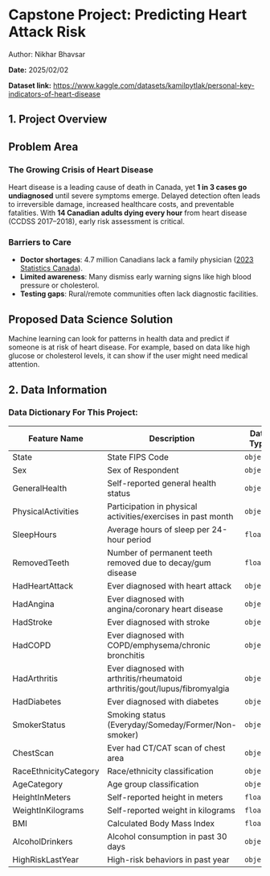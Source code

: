 # Capstone Project: Predicting Heart Attack Risk 
Author: Nikhar Bhavsar

**Date:** 2025/02/02

**Dataset link:** https://www.kaggle.com/datasets/kamilpytlak/personal-key-indicators-of-heart-disease

## 1. Project Overview
## Problem Area

### The Growing Crisis of Heart Disease
Heart disease is a leading cause of death in Canada, yet **1 in 3 cases go undiagnosed** until severe symptoms emerge. Delayed detection often leads to irreversible damage, increased healthcare costs, and preventable fatalities. With **14 Canadian adults dying every hour** from heart disease (CCDSS 2017–2018), early risk assessment is critical.

### Barriers to Care
- **Doctor shortages**: 4.7 million Canadians lack a family physician ([2023 Statistics Canada](https://www.statcan.gc.ca)).
- **Limited awareness**: Many dismiss early warning signs like high blood pressure or cholesterol.
- **Testing gaps**: Rural/remote communities often lack diagnostic facilities.

## Proposed Data Science Solution
Machine learning can look for patterns in health data and predict if someone is at risk of heart disease. For example, based on data like high glucose or cholesterol
levels, it can show if the user might need medical attention.

## 2. Data Information

### Data Dictionary For This Project:

| **Feature Name**               | **Description**                                                                                     | **Data Type** |
|---------------------------------|-----------------------------------------------------------------------------------------------------|---------------|
| State                          | State FIPS Code                                                                                     | `object`      |
| Sex                            | Sex of Respondent                                                                                   | `object`      |
| GeneralHealth                  | Self-reported general health status                                                                 | `object`      |
| PhysicalActivities             | Participation in physical activities/exercises in past month                                        | `object`      |
| SleepHours                     | Average hours of sleep per 24-hour period                                                           | `float64`     |
| RemovedTeeth                   | Number of permanent teeth removed due to decay/gum disease                                          | `float64`     |
| HadHeartAttack                 | Ever diagnosed with heart attack                                                                    | `object`      |
| HadAngina                      | Ever diagnosed with angina/coronary heart disease                                                   | `object`      |
| HadStroke                      | Ever diagnosed with stroke                                                                          | `object`      |
| HadCOPD                        | Ever diagnosed with COPD/emphysema/chronic bronchitis                                               | `object`      |
| HadArthritis                   | Ever diagnosed with arthritis/rheumatoid arthritis/gout/lupus/fibromyalgia                          | `object`      |
| HadDiabetes                    | Ever diagnosed with diabetes                                                                        | `object`      |
| SmokerStatus                   | Smoking status (Everyday/Someday/Former/Non-smoker)                                                 | `object`      |
| ChestScan                      | Ever had CT/CAT scan of chest area                                                                  | `object`      |
| RaceEthnicityCategory          | Race/ethnicity classification                                                                       | `object`      |
| AgeCategory                    | Age group classification                                                                            | `object`      |
| HeightInMeters                 | Self-reported height in meters                                                                      | `float64`     |
| WeightInKilograms              | Self-reported weight in kilograms                                                                   | `float64`     |
| BMI                            | Calculated Body Mass Index                                                                          | `float64`     |
| AlcoholDrinkers                | Alcohol consumption in past 30 days                                                                 | `object`      |
| HighRiskLastYear               | High-risk behaviors in past year                                                                    | `object`      |